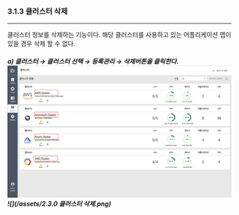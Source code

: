 ### 3.1.3 클러스터 삭제

---

클러스터 정보를 삭제하는 기능이다. 해당 클러스터를 사용하고 있는 어플리케이션 맵이 있을 경우 삭제 할 수 없다.

##### a\) 클러스터 → 클러스터 선택 → 등록관리 → 삭제버튼을 클릭한다.![](/assets/2.5_ko_cluster_04.png)![](/assets/2.3.0 클러스터 삭제.png)



